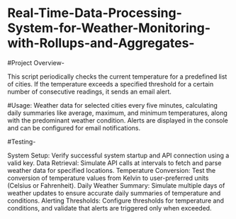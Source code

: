 # Real-Time-Data-Processing-System-for-Weather-Monitoring-with-Rollups-and-Aggregates-

#Project Overview-

This script periodically checks the current temperature for a predefined list of cities. If the temperature exceeds a specified threshold for a certain number of consecutive readings, it sends an email alert.

#Usage:
Weather data for selected cities every five minutes, calculating daily summaries like average, maximum, and minimum temperatures, along with the predominant weather condition. Alerts are displayed in the console and can be configured for email notifications.

#Testing-

System Setup: Verify successful system startup and API connection using a valid key.
Data Retrieval: Simulate API calls at intervals to fetch and parse weather data for specified locations.
Temperature Conversion: Test the conversion of temperature values from Kelvin to user-preferred units (Celsius or Fahrenheit).
Daily Weather Summary: Simulate multiple days of weather updates to ensure accurate daily summaries of temperature and conditions.
Alerting Thresholds: Configure thresholds for temperature and conditions, and validate that alerts are triggered only when exceeded.
